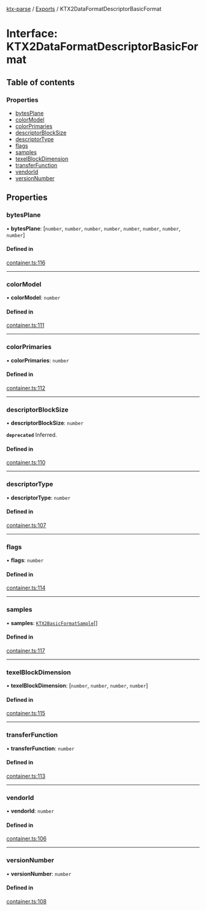 [ktx-parse](../README.md) / [Exports](../modules.md) / KTX2DataFormatDescriptorBasicFormat

# Interface: KTX2DataFormatDescriptorBasicFormat

## Table of contents

### Properties

- [bytesPlane](KTX2DataFormatDescriptorBasicFormat.md#bytesplane)
- [colorModel](KTX2DataFormatDescriptorBasicFormat.md#colormodel)
- [colorPrimaries](KTX2DataFormatDescriptorBasicFormat.md#colorprimaries)
- [descriptorBlockSize](KTX2DataFormatDescriptorBasicFormat.md#descriptorblocksize)
- [descriptorType](KTX2DataFormatDescriptorBasicFormat.md#descriptortype)
- [flags](KTX2DataFormatDescriptorBasicFormat.md#flags)
- [samples](KTX2DataFormatDescriptorBasicFormat.md#samples)
- [texelBlockDimension](KTX2DataFormatDescriptorBasicFormat.md#texelblockdimension)
- [transferFunction](KTX2DataFormatDescriptorBasicFormat.md#transferfunction)
- [vendorId](KTX2DataFormatDescriptorBasicFormat.md#vendorid)
- [versionNumber](KTX2DataFormatDescriptorBasicFormat.md#versionnumber)

## Properties

### bytesPlane

• **bytesPlane**: [`number`, `number`, `number`, `number`, `number`, `number`, `number`, `number`]

#### Defined in

[container.ts:116](https://github.com/donmccurdy/KTX-Parse/blob/6c789af/src/container.ts#L116)

___

### colorModel

• **colorModel**: `number`

#### Defined in

[container.ts:111](https://github.com/donmccurdy/KTX-Parse/blob/6c789af/src/container.ts#L111)

___

### colorPrimaries

• **colorPrimaries**: `number`

#### Defined in

[container.ts:112](https://github.com/donmccurdy/KTX-Parse/blob/6c789af/src/container.ts#L112)

___

### descriptorBlockSize

• **descriptorBlockSize**: `number`

**`deprecated`** Inferred.

#### Defined in

[container.ts:110](https://github.com/donmccurdy/KTX-Parse/blob/6c789af/src/container.ts#L110)

___

### descriptorType

• **descriptorType**: `number`

#### Defined in

[container.ts:107](https://github.com/donmccurdy/KTX-Parse/blob/6c789af/src/container.ts#L107)

___

### flags

• **flags**: `number`

#### Defined in

[container.ts:114](https://github.com/donmccurdy/KTX-Parse/blob/6c789af/src/container.ts#L114)

___

### samples

• **samples**: [`KTX2BasicFormatSample`](KTX2BasicFormatSample.md)[]

#### Defined in

[container.ts:117](https://github.com/donmccurdy/KTX-Parse/blob/6c789af/src/container.ts#L117)

___

### texelBlockDimension

• **texelBlockDimension**: [`number`, `number`, `number`, `number`]

#### Defined in

[container.ts:115](https://github.com/donmccurdy/KTX-Parse/blob/6c789af/src/container.ts#L115)

___

### transferFunction

• **transferFunction**: `number`

#### Defined in

[container.ts:113](https://github.com/donmccurdy/KTX-Parse/blob/6c789af/src/container.ts#L113)

___

### vendorId

• **vendorId**: `number`

#### Defined in

[container.ts:106](https://github.com/donmccurdy/KTX-Parse/blob/6c789af/src/container.ts#L106)

___

### versionNumber

• **versionNumber**: `number`

#### Defined in

[container.ts:108](https://github.com/donmccurdy/KTX-Parse/blob/6c789af/src/container.ts#L108)
